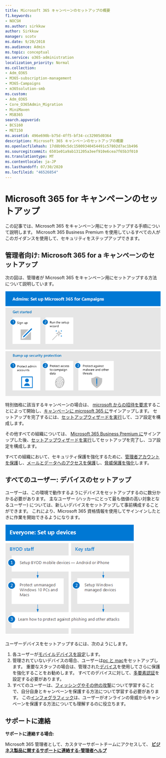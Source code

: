 ```yaml
---
title: Microsoft 365 キャンペーンのセットアップの概要
f1.keywords:
- NOCSH
ms.author: sirkkuw
author: Sirkkuw
manager: scotv
ms.date: 9/20/2018
ms.audience: Admin
ms.topic: conceptual
ms.service: o365-administration
localization_priority: Normal
ms.collection:
- Adm_O365
- M365-subscription-management
- M365-Campaigns
- m365solution-smb
ms.custom:
- Adm_O365
- Core_O365Admin_Migration
- MiniMaven
- MSB365
search.appverid:
- BCS160
- MET150
ms.assetid: 496e690b-b75d-4ff5-bf34-cc32905d0364
description: Microsoft 365 キャンペーンのセットアップの概要
ms.openlocfilehash: 17d8b90c5dc15009340454491c57802d7ac1b496
ms.sourcegitcommit: 6501e01a9ab131205a3eef910e6cea7f65b3f010
ms.translationtype: MT
ms.contentlocale: ja-JP
ms.lasthandoff: 07/30/2020
ms.locfileid: "46526854"
---
```

# <a name="set-up-microsoft-365-for-campaigns"></a>Microsoft 365 for キャンペーンのセットアップ

この記事では、Microsoft 365 をキャンペーン用にセットアップする手順について説明します。 Microsoft 365 Business Premium を使用しているすべての人がこのガイダンスを使用して、セキュリティをステップアップできます。 

## <a name="admins-set-up-microsoft-365-for-campaigns"></a>管理者向け: Microsoft 365 for a キャンペーンのセットアップ
次の図は、管理者が Microsoft 365 をキャンペーン用にセットアップする方法について説明しています。

![Microsoft 365 をキャンペーンに設定するための手順](../media/M365-democracy-SetUpProcess.png)

特別価格に該当するキャンペーンの場合は、 [microsoft からの招待を要求](https://m365forcampaigns.microsoft.com/)することによって開始し、[キャンペーンに microsoft 365 に](m365-campaigns-sign-up.md)サインアップします。 セットアップを完了するには、[セットアップウィザードを実行](../business/set-up.md?toc=/microsoft-365/campaigns/toc.json)して、コア設定を構成します。

その他すべての組織については、 [Microsoft 365 Business Premium に](../business/sign-up.md)サインアップした後、[セットアップウィザードを実行](../business/set-up.md?toc=/microsoft-365/campaigns/toc.json)してセットアップを完了し、コア設定を構成します。

すべての組織において、セキュリティ保護を強化するために、[管理者アカウントを保護](m365-campaigns-protect-admin-accounts.md)し、[メールとデータへのアクセスを保護](m365-campaigns-conditional-access.md)し、[脅威保護を強化](m365-campaigns-increase-protection.md)します。


 ## <a name="everyone-set-up-your-devices"></a>すべてのユーザー: デバイスのセットアップ 
 
ユーザーは、この環境で動作するようにデバイスをセットアップするのに数分かかる必要があります。 主なユーザー (ハッカーにとって最も価値の高い対象となるユーザー) については、新しいデバイスをセットアップして事前構成することができます。 これにより、Microsoft 365 資格情報を使用してサインインしたときに作業を開始できるようになります。 

![ユーザーデバイスのセットアッププロセス](../media/m365-democracy-user-device-setup.png)
  
ユーザーデバイスをセットアップするには、次のようにします。 
1. 各ユーザーが[モバイルデバイスを設定](../business/set-up-mobile-devices.md?toc=%2Fmicrosoft-365%2Fcampaigns%2Ftoc.json)します。 
2. 管理されていないデバイスの場合、ユーザーは[pc と mac](m365-campaigns-protect-pcs-macs.md)をセットアップします。 重要なスタッフの場合は、管理された[デバイス](../business/set-up-windows-devices.md?toc=/microsoft-365/campaigns/toc.json)を使用してさらに保護を強化することをお勧めします。 すべてのデバイスに対して、[多要素認証](m365-campaigns-multifactor-authenication.md)を設定する必要があります。 
3. すべてのユーザーは、[フィッシングやその他の攻撃](m365-campaigns-phishing-and-attacks.md)について学習することで、自分自身とキャンペーンを保護する方法について学習する必要があります。 この[インフォグラフィック](m365-campaigns-protect-campaign-infographic.md)は、ユーザーがオンラインの脅威からキャンペーンを保護する方法についても理解するのに役立ちます。

## <a name="contact-support"></a>サポートに連絡

 **サポートに連絡する場合:**
  
Microsoft 365 管理者として、カスタマーサポートチームにアクセスして、 **[ビジネス製品に関するサポートに連絡する-管理者ヘルプ](https://docs.microsoft.com/microsoft-365/admin/contact-support-for-business-products)**
    

